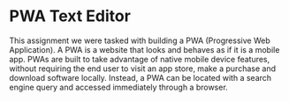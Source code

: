 # PWA Text Editor

This assignment we were tasked with building a PWA (Progressive Web Application). A PWA is a website that looks and behaves as if it is a mobile app. PWAs are built to take advantage of native mobile device features, without requiring the end user to visit an app store, make a purchase and download software locally. Instead, a PWA can be located with a search engine query and accessed immediately through a browser. 